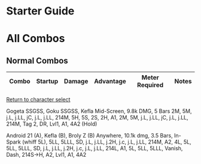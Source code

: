 # Starter Guide

# All Combos  

## Normal Combos  

| Combo | Startup | Damage | Advantage | Meter Required | Notes |
| ----- | ------- | ------ | --------- | -------------- | ----- |


[Return to character select](./index.md)  

Gogeta SSGSS, Goku SSGSS, Kefla
Mid-Screen, 9.8k DMG, 5 Bars
2M, 5M, j.L, j.LL, jC, j.L, j.LL, 214M, 5H, 5S, 2S, 2H, A1, 2M, 5M, j.L, j.LL, jC, j.L, j.LL, 214M, Tag 2, DR, Lvl1, A1, 4A2 (Hold)

Android 21 (A), Kefla (B), Broly Z (B)
Anywhere, 10.1k dmg, 3.5 Bars, In-Spark
(whiff 5L), 5LL, 5LLL, SD, j.L, j.LL, j.2H, j.c, j.L, j.LL, 214M, A2, 4L, 5L, 5LL, 5LLL, SD, j.L, j.LL, j.2H, j.c, j.L, j.LL, 214L, A1, 5L, 5LL, 5LLL, Vanish, Dash, 214S->H, A2, Lvl1, A1, 4A2